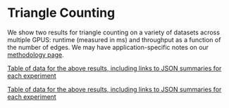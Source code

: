 # Triangle Counting

We show two results for triangle counting on a variety of datasets across multiple GPUS: runtime (measured in ms) and throughput as a function of the number of edges. We may have application-specific notes on our [methodology page](/gunrock/methodology).

<div id="vis_gunrock_primitives_tc_avg_process_time"></div>
<script type="text/javascript">
  var spec = "https://raw.githubusercontent.com/gunrock/io/master/plots/gunrock_primitives_tc_avg_process_time.json";
  vegaEmbed('#vis_gunrock_primitives_tc_avg_process_time, spec).then(function(result) {
    // Access the Vega view instance (https://vega.github.io/vega/docs/api/view/) as result.view
  }).catch(console.error);
</script>

[Table of data for the above results, including links to JSON summaries for each experiment](analysis/gunrock_primitives_tc_avg_process_time_table.md)

<div id="vis_gunrock_primitives_tc_edges"></div>
<script type="text/javascript">
  var spec = "https://raw.githubusercontent.com/gunrock/io/master/plots/gunrock_primitives_tc_edges.json";
  vegaEmbed('#vis_gunrock_primitives_tc_edges, spec).then(function(result) {
    // Access the Vega view instance (https://vega.github.io/vega/docs/api/view/) as result.view
  }).catch(console.error);
</script>

[Table of data for the above results, including links to JSON summaries for each experiment](analysis/gunrock_primitives_tc_edges_table.md)
